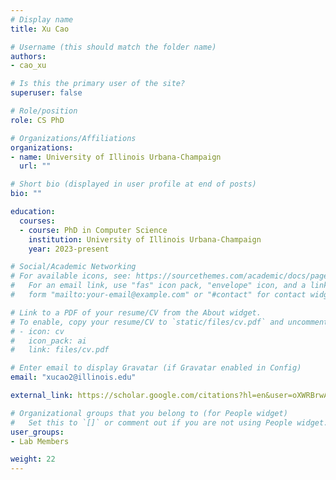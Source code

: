 ```yaml
---
# Display name
title: Xu Cao

# Username (this should match the folder name)
authors:
- cao_xu

# Is this the primary user of the site?
superuser: false

# Role/position
role: CS PhD

# Organizations/Affiliations
organizations:
- name: University of Illinois Urbana-Champaign
  url: ""

# Short bio (displayed in user profile at end of posts)
bio: ""

education:
  courses:
  - course: PhD in Computer Science
    institution: University of Illinois Urbana-Champaign
    year: 2023-present

# Social/Academic Networking
# For available icons, see: https://sourcethemes.com/academic/docs/page-builder/#icons
#   For an email link, use "fas" icon pack, "envelope" icon, and a link in the
#   form "mailto:your-email@example.com" or "#contact" for contact widget.

# Link to a PDF of your resume/CV from the About widget.
# To enable, copy your resume/CV to `static/files/cv.pdf` and uncomment the lines below.
# - icon: cv
#   icon_pack: ai
#   link: files/cv.pdf

# Enter email to display Gravatar (if Gravatar enabled in Config)
email: "xucao2@illinois.edu"

external_link: https://scholar.google.com/citations?hl=en&user=oXWRBrwAAAAJ

# Organizational groups that you belong to (for People widget)
#   Set this to `[]` or comment out if you are not using People widget.
user_groups:
- Lab Members

weight: 22
---
```

